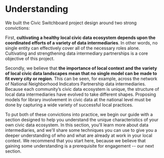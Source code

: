 # Understanding

We built the Civic Switchboard project design around two strong convictions: 

First, **cultivating a healthy local civic data ecosystem depends upon the coordinated efforts of a variety of data intermediaries**. In other words, no single entity can effectively cover all of the necessary roles alone. Cultivating and strengthening data intermediary partnerships is a core objective of this project.

Secondly, we believe that **the importance of local context and the variety of local civic data landscapes mean that no single model can be made to fit every city or region**. This can be seen, for example, across the network of National Neighborhood Indicators Partnership data intermediaries. Because each community’s civic data ecosystem is unique, the structure of local data intermediaries have evolved to take different shapes. Proposing models for library involvement in civic data at the national level must be done by capturing a wide variety of successful local practices.

To put both of these convictions into practice, we begin our guide with a section designed to help you understand the unique characteristics of your own civic data ecosystem. In this section, you'll learn more about data intermediaries, and we'll share some techniques you can use to give you a deeper understanding of who and what are already at work in your local context. We recommend that you start here, because we believe that gaining some understanding is a prerequisite for engagement -- our next section.

